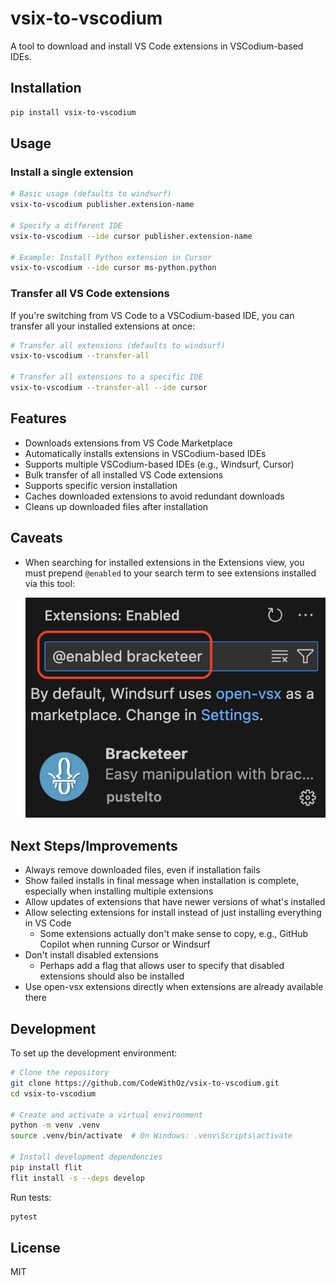 # vsix-to-vscodium

A tool to download and install VS Code extensions in VSCodium-based IDEs.

## Installation

```bash
pip install vsix-to-vscodium
```

## Usage

### Install a single extension

```bash
# Basic usage (defaults to windsurf)
vsix-to-vscodium publisher.extension-name

# Specify a different IDE
vsix-to-vscodium --ide cursor publisher.extension-name

# Example: Install Python extension in Cursor
vsix-to-vscodium --ide cursor ms-python.python
```

### Transfer all VS Code extensions

If you're switching from VS Code to a VSCodium-based IDE, you can transfer all your installed extensions at once:

```bash
# Transfer all extensions (defaults to windsurf)
vsix-to-vscodium --transfer-all

# Transfer all extensions to a specific IDE
vsix-to-vscodium --transfer-all --ide cursor
```

## Features

- Downloads extensions from VS Code Marketplace
- Automatically installs extensions in VSCodium-based IDEs
- Supports multiple VSCodium-based IDEs (e.g., Windsurf, Cursor)
- Bulk transfer of all installed VS Code extensions
- Supports specific version installation
- Caches downloaded extensions to avoid redundant downloads
- Cleans up downloaded files after installation

## Caveats

- When searching for installed extensions in the Extensions view, you must prepend `@enabled` to your search term to see extensions installed via this tool:

  ![Extensions search showing @enabled requirement](https://github.com/CodeWithOz/vsix-to-vscodium/raw/main/docs/images/enabled-search.png)

## Next Steps/Improvements

- Always remove downloaded files, even if installation fails
- Show failed installs in final message when installation is complete, especially when installing multiple extensions
- Allow updates of extensions that have newer versions of what's installed
- Allow selecting extensions for install instead of just installing everything in VS Code
  - Some extensions actually don't make sense to copy, e.g., GitHub Copilot when running Cursor or Windsurf
- Don't install disabled extensions
  - Perhaps add a flag that allows user to specify that disabled extensions should also be installed
- Use open-vsx extensions directly when extensions are already available there

## Development

To set up the development environment:

```bash
# Clone the repository
git clone https://github.com/CodeWithOz/vsix-to-vscodium.git
cd vsix-to-vscodium

# Create and activate a virtual environment
python -m venv .venv
source .venv/bin/activate  # On Windows: .venv\Scripts\activate

# Install development dependencies
pip install flit
flit install -s --deps develop
```

Run tests:

```bash
pytest
```

## License

MIT
